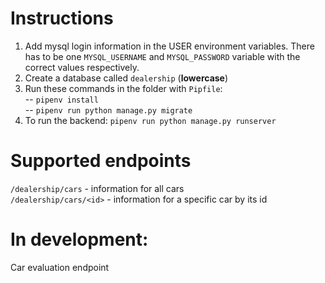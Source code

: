 # Instructions
1. Add mysql login information in the USER environment variables. There has to be one `MYSQL_USERNAME` and `MYSQL_PASSWORD` variable with the correct values respectively. 
2. Create a database called `dealership` (**lowercase**)
3. Run these commands in the folder with `Pipfile`:\
 -- `pipenv install`\
 -- `pipenv run python manage.py migrate`
4. To run the backend: `pipenv run python manage.py runserver`
 
 # Supported endpoints
 `/dealership/cars` - information for all cars\
 `/dealership/cars/<id>` - information for a specific car by its id
 # In development:
 Car evaluation endpoint
